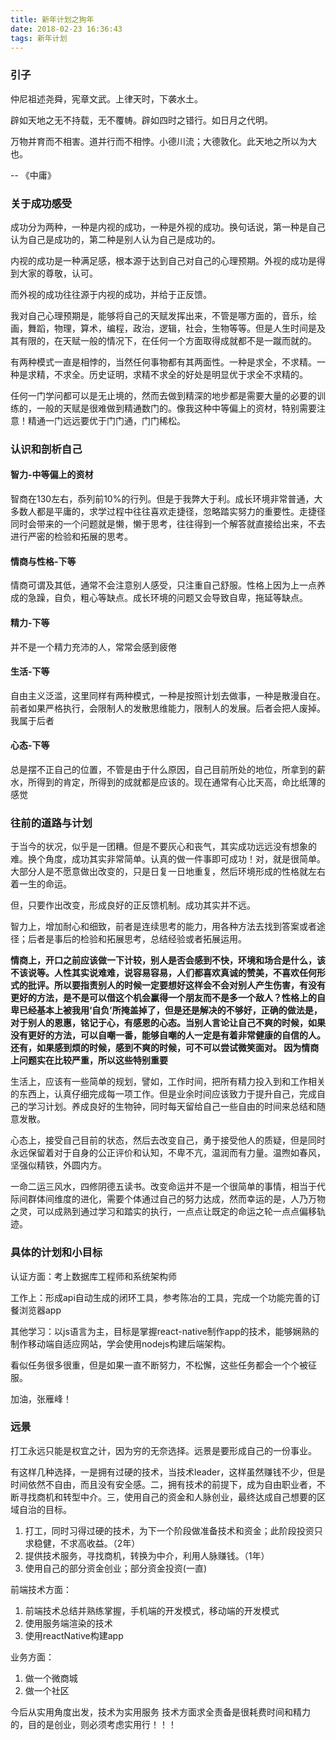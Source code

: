 ```yaml
---
title: 新年计划之狗年
date: 2018-02-23 16:36:43
tags: 新年计划
---
```

### 引子

仲尼祖述尧舜，宪章文武。上律天时，下袭水土。

辟如天地之无不持载，无不覆帱。辟如四时之错行。如日月之代明。

万物并育而不相害。道并行而不相悖。小德川流；大德敦化。此天地之所以为大也。

-- 《中庸》

### 关于成功感受

成功分为两种，一种是内视的成功，一种是外视的成功。换句话说，第一种是自己认为自己是成功的，第二种是别人认为自己是成功的。

内视的成功是一种满足感，根本源于达到自己对自己的心理预期。外视的成功是得到大家的尊敬，认可。

而外视的成功往往源于内视的成功，并给于正反馈。

我对自己心理预期是，能够将自己的天赋发挥出来，不管是哪方面的，音乐，绘画，舞蹈，物理，算术，编程，政治，逻辑，社会，生物等等。但是人生时间是及其有限的，在天赋一般的情况下，在任何一个方面取得成就都不是一蹴而就的。

有两种模式一直是相悖的，当然任何事物都有其两面性。一种是求全，不求精。一种是求精，不求全。历史证明，求精不求全的好处是明显优于求全不求精的。

任何一门学问都可以是无止境的，然而去做到精深的地步都是需要大量的必要的训练的，一般的天赋是很难做到精通数门的。像我这种中等偏上的资材，特别需要注意！精通一门远远要优于门门通，门门稀松。

### 认识和剖析自己

#### 智力-中等偏上的资材

智商在130左右，忝列前10%的行列。但是于我弊大于利。成长环境非常普通，大多数人都是平庸的，求学过程中往往喜欢走捷径，忽略踏实努力的重要性。走捷径同时会带来的一个问题就是懒，懒于思考，往往得到一个解答就直接给出来，不去进行严密的检验和拓展的思考。

#### 情商与性格-下等

情商可谓及其低，通常不会注意别人感受，只注重自己舒服。性格上因为上一点养成的急躁，自负，粗心等缺点。成长环境的问题又会导致自卑，拖延等缺点。

#### 精力-下等

并不是一个精力充沛的人，常常会感到疲倦

#### 生活-下等

自由主义泛滥，这里同样有两种模式，一种是按照计划去做事，一种是散漫自在。前者如果严格执行，会限制人的发散思维能力，限制人的发展。后者会把人废掉。我属于后者

#### 心态-下等

总是摆不正自己的位置，不管是由于什么原因，自己目前所处的地位，所拿到的薪水，所得到的肯定，所得到的成就都是应该的。现在通常有心比天高，命比纸薄的感觉

### 往前的道路与计划

于当今的状况，似乎是一团糟。但是不要灰心和丧气，其实成功远远没有想象的难。换个角度，成功其实非常简单。认真的做一件事即可成功！对，就是很简单。大部分人是不愿意做出改变的，只是日复一日地重复，然后环境形成的性格就左右着一生的命运。

但，只要作出改变，形成良好的正反馈机制。成功其实并不远。

智力上，增加耐心和细致，前者是连续思考的能力，用各种方法去找到答案或者途径；后者是事后的检验和拓展思考，总结经验或者拓展运用。

**情商上，开口之前应该做一下计较，别人是否会感到不快，环境和场合是什么，该不该说等。人性其实说难难，说容易容易，人们都喜欢真诚的赞美，不喜欢任何形式的批评。所以要指责别人的时候一定要想好这样会不会对别人产生伤害，有没有更好的方法，是不是可以借这个机会赢得一个朋友而不是多一个敌人？性格上的自卑已经基本上被我用‘自负’所掩盖掉了，但是还是解决的不够好，正确的做法是，对于别人的恩惠，铭记于心，有感恩的心态。当别人言论让自己不爽的时候，如果没有更好的方法，可以自嘲一番，能够自嘲的人一定是有着非常健康的自信的人。还有，如果感到烦的时候，感到不爽的时候，可不可以尝试微笑面对。
因为情商上问题实在比较严重，所以这些特别重要**

生活上，应该有一些简单的规划，譬如，工作时间，把所有精力投入到和工作相关的东西上，认真仔细完成每一项工作。但是业余时间应该致力于提升自己，完成自己的学习计划。养成良好的生物钟，同时每天留给自己一些自由的时间来总结和随意发散。

心态上，接受自己目前的状态，然后去改变自己，勇于接受他人的质疑，但是同时永远保留着对于自身的公正评价和认知，不卑不亢，温润而有力量。温煦如春风，坚强似精铁，外圆内方。

一命二运三风水，四修阴德五读书。改变命运并不是一个很简单的事情，相当于代际间群体间维度的进化，需要个体通过自己的努力达成，然而幸运的是，人乃万物之灵，可以成熟到通过学习和踏实的执行，一点点让既定的命运之轮一点点偏移轨迹。

### 具体的计划和小目标

认证方面：考上数据库工程师和系统架构师

工作上：形成api自动生成的闭环工具，参考陈冶的工具，完成一个功能完善的订餐浏览器app

其他学习：以js语言为主，目标是掌握react-native制作app的技术，能够娴熟的制作移动端自适应网站，学会使用nodejs构建后端架构。

看似任务很多很重，但是如果一直不断努力，不松懈，这些任务都会一个个被征服。

加油，张雁峰！

### 远景

打工永远只能是权宜之计，因为穷的无奈选择。远景是要形成自己的一份事业。

有这样几种选择，一是拥有过硬的技术，当技术leader，这样虽然赚钱不少，但是时间依然不自由，而且没有安全感。二，拥有技术的前提下，成为自由职业者，不断寻找商机和转型中介。三，使用自己的资金和人脉创业，最终达成自己想要的区域自治的目标。

1. 打工，同时习得过硬的技术，为下一个阶段做准备技术和资金；此阶段投资只求稳健，不求高收益。（2年）
2. 提供技术服务，寻找商机，转换为中介，利用人脉赚钱。（1年）
3. 使用自己的部分资金创业；部分资金投资(一直)

前端技术方面：
1. 前端技术总结并熟练掌握，手机端的开发模式，移动端的开发模式
2. 使用服务端渲染的技术
3. 使用reactNative构建app

业务方面：
1. 做一个微商城
2. 做一个社区

今后从实用角度出发，技术为实用服务
技术方面求全责备是很耗费时间和精力的，目的是创业，则必须考虑实用行！！！